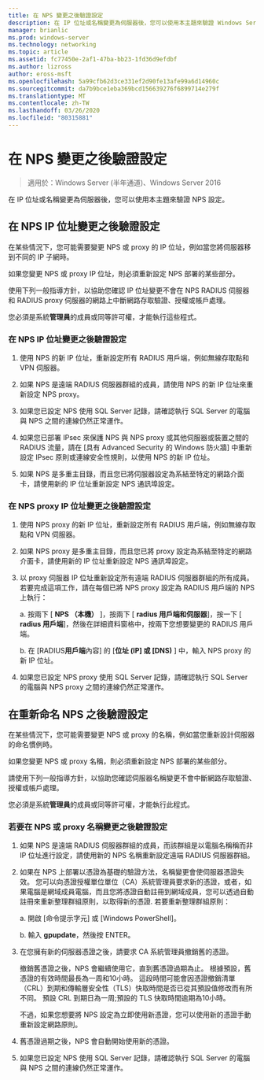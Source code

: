 ```yaml
---
title: 在 NPS 變更之後驗證設定
description: 在 IP 位址或名稱變更為伺服器後，您可以使用本主題來驗證 Windows Server 2016 網路原則伺服器設定。
manager: brianlic
ms.prod: windows-server
ms.technology: networking
ms.topic: article
ms.assetid: fc77450e-2af1-47ba-bb23-1fd36d9efdbf
ms.author: lizross
author: eross-msft
ms.openlocfilehash: 5a99cfb62d3ce331ef2d90fe13afe99a6d14960c
ms.sourcegitcommit: da7b9bce1eba369bcd156639276f6899714e279f
ms.translationtype: MT
ms.contentlocale: zh-TW
ms.lasthandoff: 03/26/2020
ms.locfileid: "80315881"
---
```

# <a name="verify-configuration-after-nps-changes"></a>在 NPS 變更之後驗證設定

>適用於：Windows Server (半年通道)、Windows Server 2016

在 IP 位址或名稱變更為伺服器後，您可以使用本主題來驗證 NPS 設定。

## <a name="verify-configuration-after-an-nps-ip-address-change"></a>在 NPS IP 位址變更之後驗證設定

在某些情況下，您可能需要變更 NPS 或 proxy 的 IP 位址，例如當您將伺服器移到不同的 IP 子網時。 

如果您變更 NPS 或 proxy IP 位址，則必須重新設定 NPS 部署的某些部分。 

使用下列一般指導方針，以協助您確認 IP 位址變更不會在 NPS RADIUS 伺服器和 RADIUS proxy 伺服器的網路上中斷網路存取驗證、授權或帳戶處理。

您必須是系統**管理員**的成員或同等許可權，才能執行這些程式。

### <a name="to-verify-configuration-after-an-nps-ip-address-change"></a>在 NPS IP 位址變更之後驗證設定

1. 使用 NPS 的新 IP 位址，重新設定所有 RADIUS 用戶端，例如無線存取點和 VPN 伺服器。

2. 如果 NPS 是遠端 RADIUS 伺服器群組的成員，請使用 NPS 的新 IP 位址來重新設定 NPS proxy。

3. 如果您已設定 NPS 使用 SQL Server 記錄，請確認執行 SQL Server 的電腦與 NPS 之間的連線仍然正常運作。

4. 如果您已部署 IPsec 來保護 NPS 與 NPS proxy 或其他伺服器或裝置之間的 RADIUS 流量，請在 [具有 Advanced Security 的 Windows 防火牆] 中重新設定 IPsec 原則或連線安全性規則，以使用 NPS 的新 IP 位址。

5. 如果 NPS 是多重主目錄，而且您已將伺服器設定為系結至特定的網路介面卡，請使用新的 IP 位址重新設定 NPS 通訊埠設定。

### <a name="to-verify-configuration-after-an-nps-proxy-ip-address-change"></a>在 NPS proxy IP 位址變更之後驗證設定

1. 使用 NPS proxy 的新 IP 位址，重新設定所有 RADIUS 用戶端，例如無線存取點和 VPN 伺服器。

2. 如果 NPS proxy 是多重主目錄，而且您已將 proxy 設定為系結至特定的網路介面卡，請使用新的 IP 位址重新設定 NPS 通訊埠設定。

3. 以 proxy 伺服器 IP 位址重新設定所有遠端 RADIUS 伺服器群組的所有成員。 若要完成這項工作，請在每個已將 NPS proxy 設定為 RADIUS 用戶端的 NPS 上執行：

    a. 按兩下 [ **NPS （本機）** ]，按兩下 [ **radius 用戶端和伺服器**]，按一下 [ **radius 用戶端**]，然後在詳細資料窗格中，按兩下您想要變更的 RADIUS 用戶端。

    b. 在 [RADIUS**用戶端**內容] 的 [**位址 \(IP] 或 [DNS\)** ] 中，輸入 NPS proxy 的新 IP 位址。

4. 如果您已設定 NPS proxy 使用 SQL Server 記錄，請確認執行 SQL Server 的電腦與 NPS proxy 之間的連線仍然正常運作。

## <a name="verify-configuration-after-renaming-an-nps"></a>在重新命名 NPS 之後驗證設定

在某些情況下，您可能需要變更 NPS 或 proxy 的名稱，例如當您重新設計伺服器的命名慣例時。

如果您變更 NPS 或 proxy 名稱，則必須重新設定 NPS 部署的某些部分。 

請使用下列一般指導方針，以協助您確認伺服器名稱變更不會中斷網路存取驗證、授權或帳戶處理。

您必須是系統**管理員**的成員或同等許可權，才能執行此程式。

### <a name="to-verify-configuration-after-an-nps-or-proxy-name-change"></a>若要在 NPS 或 proxy 名稱變更之後驗證設定

1. 如果 NPS 是遠端 RADIUS 伺服器群組的成員，而該群組是以電腦名稱稱而非 IP 位址進行設定，請使用新的 NPS 名稱重新設定遠端 RADIUS 伺服器群組。

2. 如果在 NPS 上部署以憑證為基礎的驗證方法，名稱變更會使伺服器憑證失效。 您可以向憑證授權單位單位（CA）系統管理員要求新的憑證，或者，如果電腦是網域成員電腦，而且您將憑證自動註冊到網域成員，您可以透過自動註冊來重新整理群組原則，以取得新的憑證. 若要重新整理群組原則：

    a. 開啟 [命令提示字元] 或 [Windows PowerShell]。

    b. 輸入 **gpupdate**，然後按 ENTER。


3. 在您擁有新的伺服器憑證之後，請要求 CA 系統管理員撤銷舊的憑證。 

     撤銷舊憑證之後，NPS 會繼續使用它，直到舊憑證過期為止。 根據預設，舊憑證的有效時間最長為一周和10小時。 這段時間可能會因憑證撤銷清單（CRL）到期和傳輸層安全性（TLS）快取時間是否已從其預設值修改而有所不同。 預設 CRL 到期日為一周;預設的 TLS 快取時間逾期為10小時。 

     不過，如果您想要將 NPS 設定為立即使用新憑證，您可以使用新的憑證手動重新設定網路原則。

4. 舊憑證過期之後，NPS 會自動開始使用新的憑證。 

5. 如果您已設定 NPS 使用 SQL Server 記錄，請確認執行 SQL Server 的電腦與 NPS 之間的連線仍然正常運作。

